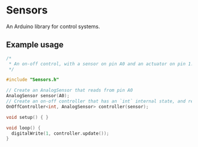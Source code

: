 Sensors
=======
An Arduino library for control systems.

## Example usage
```c++
/*
 * An on-off control, with a sensor on pin A0 and an actuator on pin 1.
 */

#include "Sensors.h"

// Create an AnalogSensor that reads from pin A0
AnalogSensor sensor(A0);
// Create an on-off controller that has an `int` internal state, and relies on the AnalogSensor `sensor`
OnOffController<int, AnalogSensor> controller(sensor);

void setup() { }

void loop() {
  digitalWrite(1, controller.update());
}
```
